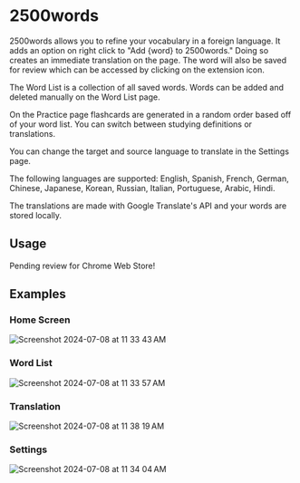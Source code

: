 # 2500words
2500words allows you to refine your vocabulary in a foreign language. It adds an option on right click to "Add {word} to 2500words." Doing so creates an immediate translation on the page. The word will also be saved for review which can be accessed by clicking on the extension icon.  

The Word List is a collection of all saved words. Words can be added and deleted manually on the Word List page. 

On the Practice page flashcards are generated in a random order based off of your word list. You can switch between studying definitions or translations.

You can change the target and source language to translate in the Settings page.

The following languages are supported: English, Spanish, French, German, Chinese, Japanese, Korean, Russian, Italian, Portuguese, Arabic, Hindi.

The translations are made with Google Translate's API and your words are stored locally.

## Usage
Pending review for Chrome Web Store!

## Examples
### Home Screen
![Screenshot 2024-07-08 at 11 33 43 AM](https://github.com/MagnetMan103/2500words/assets/137188079/676b54cc-b4d7-4844-a088-eca8c0d11095)
### Word List
![Screenshot 2024-07-08 at 11 33 57 AM](https://github.com/MagnetMan103/2500words/assets/137188079/bb64b61b-8e07-44dd-b266-2a8e5ee9838c)
### Translation
![Screenshot 2024-07-08 at 11 38 19 AM](https://github.com/MagnetMan103/2500words/assets/137188079/445700db-d71b-443b-818b-3c9f2426db44)
### Settings
![Screenshot 2024-07-08 at 11 34 04 AM](https://github.com/MagnetMan103/2500words/assets/137188079/0b9de628-da95-44be-867d-962bdf13d9d0)
